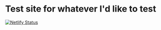 # Test site for whatever I'd like to test

[![Netlify Status](https://api.netlify.com/api/v1/badges/04b7490c-b950-4f37-8cad-4b6ea2463788/deploy-status)](https://app.netlify.com/sites/rhellenes/deploys)